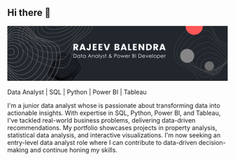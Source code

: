 ## Hi there 👋
<img title="banner" alt="Alt text" src="Black.png">

Data Analyst | SQL | Python | Power BI | Tableau

I'm a junior data analyst whose is passionate about transforming data into actionable insights. With expertise in SQL, Python, Power BI, and Tableau, I've tackled real-world business problems, delivering data-driven recommendations. My portfolio showcases projects in property analysis, statistical data analysis, and interactive visualizations. I'm now seeking an entry-level data analyst role where I can contribute to data-driven decision-making and continue honing my skills.



<!--
**rbalendra/rbalendra** is a ✨ _special_ ✨ repository because its `README.md` (this file) appears on your GitHub profile.

Here are some ideas to get you started:

- 🔭 I’m currently working on ...
- 🌱 I’m currently learning ...
- 👯 I’m looking to collaborate on ...
- 🤔 I’m looking for help with ...
- 💬 Ask me about ...
- 📫 How to reach me: ...
- 😄 Pronouns: ...
- ⚡ Fun fact: ...
-->
